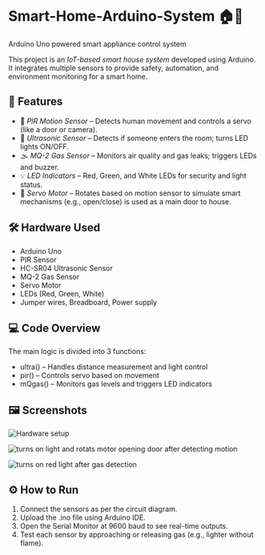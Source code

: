 # Smart-Home-Arduino-System  🏠🤖
Arduino Uno powered smart appliance control system

This project is an *IoT-based smart house system* developed using Arduino. It integrates multiple sensors to provide safety, automation, and environment monitoring for a smart home.

## 🔧 Features

- 🚪 *PIR Motion Sensor* – Detects human movement and controls a servo (like a door or camera).
- 📏 *Ultrasonic Sensor* – Detects if someone enters the room; turns LED lights ON/OFF.
- 🌫 *MQ-2 Gas Sensor* – Monitors air quality and gas leaks; triggers LEDs and buzzer.
- 💡 *LED Indicators* – Red, Green, and White LEDs for security and light status.
- 🔄 *Servo Motor* – Rotates based on motion sensor to simulate smart mechanisms (e.g., open/close) is used as a main door to house.

## 🛠 Hardware Used

- Arduino Uno
- PIR Sensor
- HC-SR04 Ultrasonic Sensor
- MQ-2 Gas Sensor
- Servo Motor
- LEDs (Red, Green, White)
- Jumper wires, Breadboard, Power supply

## 💻 Code Overview

The main logic is divided into 3 functions:

- ultra() – Handles distance measurement and light control
- pir() – Controls servo based on movement
- mQgas() – Monitors gas levels and triggers LED indicators

## 🖼 Screenshots
![Hardware setup](https://github.com/user-attachments/assets/2da2fb66-9afd-4188-9ac0-526453aef251)

![turns on light and rotats motor opening door after detecting motion](https://github.com/user-attachments/assets/6f5cd1a4-50dc-44c6-8e0b-4898f6c3df77)

![turns on red light after gas detection](https://github.com/user-attachments/assets/353876ce-e8b5-4e62-8ae8-fe436c86c116)



## ⚙ How to Run

1. Connect the sensors as per the circuit diagram.
2. Upload the .ino file using Arduino IDE.
3. Open the Serial Monitor at 9600 baud to see real-time outputs.
4. Test each sensor by approaching or releasing gas (e.g., lighter without flame).
